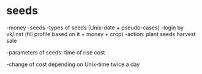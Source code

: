 # seeds

-money
-seeds
-types of seeds (Unix-date + pseudo-cases)
-login by vk/inst (fill profile based on it + money + crop)
-action:
   plant seeds
   harvest
   sale

-parameters of seeds:
    time of rise
    cost

-change of cost depending on Unix-time twice a day

